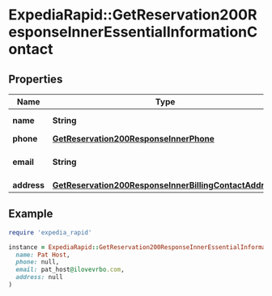 # ExpediaRapid::GetReservation200ResponseInnerEssentialInformationContact

## Properties

| Name | Type | Description | Notes |
| ---- | ---- | ----------- | ----- |
| **name** | **String** | The contact name. | [optional] |
| **phone** | [**GetReservation200ResponseInnerPhone**](GetReservation200ResponseInnerPhone.md) |  | [optional] |
| **email** | **String** | Email address for the contact. | [optional] |
| **address** | [**GetReservation200ResponseInnerBillingContactAddress**](GetReservation200ResponseInnerBillingContactAddress.md) |  | [optional] |

## Example

```ruby
require 'expedia_rapid'

instance = ExpediaRapid::GetReservation200ResponseInnerEssentialInformationContact.new(
  name: Pat Host,
  phone: null,
  email: pat_host@ilovevrbo.com,
  address: null
)
```

